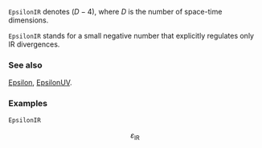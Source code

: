 `EpsilonIR`  denotes $(D-4)$, where $D$ is the number of space-time dimensions.

`EpsilonIR` stands for a small negative number that explicitly regulates only IR divergences.

### See also

[Epsilon](Epsilon), [EpsilonUV](EpsilonUV).

### Examples

```mathematica
EpsilonIR
```

$$\varepsilon _{\text{IR}}$$